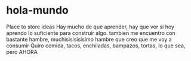 # hola-mundo
Place to store ideas
Hay mucho de que aprender, hay que ver si hoy aprendo lo suficiente para construir algo. 
tambien me encuentro con bastante hambre, muchisisisisisimo hambre que creo que me voy a consumir 
Quiro comida, tacos, enchiladas, bampazos, tortas, lo que sea, pero AHORA
